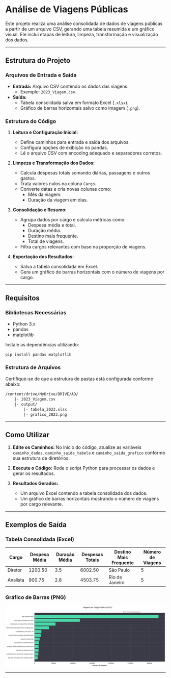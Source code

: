 # Análise de Viagens Públicas

Este projeto realiza uma análise consolidada de dados de viagens públicas a partir de um arquivo CSV, gerando uma tabela resumida e um gráfico visual. Ele inclui etapas de leitura, limpeza, transformação e visualização dos dados.

---

## Estrutura do Projeto

### Arquivos de Entrada e Saída
- **Entrada:** Arquivo CSV contendo os dados das viagens.
  - Exemplo: `2023_Viagem.csv`.
- **Saída:**
  - Tabela consolidada salva em formato Excel (`.xlsx`).
  - Gráfico de barras horizontais salvo como imagem (`.png`).

### Estrutura do Código
1. **Leitura e Configuração Inicial:**
   - Define caminhos para entrada e saída dos arquivos.
   - Configura opções de exibição no pandas.
   - Lê o arquivo CSV com encoding adequado e separadores corretos.

2. **Limpeza e Transformação dos Dados:**
   - Calcula despesas totais somando diárias, passagens e outros gastos.
   - Trata valores nulos na coluna `Cargo`.
   - Converte datas e cria novas colunas como:
     - Mês da viagem.
     - Duração da viagem em dias.

3. **Consolidação e Resumo:**
   - Agrupa dados por cargo e calcula métricas como:
     - Despesa média e total.
     - Duração média.
     - Destino mais frequente.
     - Total de viagens.
   - Filtra cargos relevantes com base na proporção de viagens.

4. **Exportação dos Resultados:**
   - Salva a tabela consolidada em Excel.
   - Gera um gráfico de barras horizontais com o número de viagens por cargo.

---

## Requisitos

### Bibliotecas Necessárias
- Python 3.x
- pandas
- matplotlib

Instale as dependências utilizando:
```bash
pip install pandas matplotlib
```

### Estrutura de Arquivos
Certifique-se de que a estrutura de pastas está configurada conforme abaixo:
```
/content/drive/MyDrive/DRIVE/AD/
    |- 2023_Viagem.csv
    |- output/
        |- tabela_2023.xlsx
        |- grafico_2023.png
```

---

## Como Utilizar

1. **Edite os Caminhos:**
   No início do código, atualize as variáveis `caminho_dados`, `caminho_saida_tabela` e `caminho_saida_grafico` conforme sua estrutura de diretórios.

2. **Execute o Código:**
   Rode o script Python para processar os dados e gerar os resultados.

3. **Resultados Gerados:**
   - Um arquivo Excel contendo a tabela consolidada dos dados.
   - Um gráfico de barras horizontais mostrando o número de viagens por cargo relevante.

---

## Exemplos de Saída

### Tabela Consolidada (Excel)
| Cargo           | Despesa Média | Duração Média | Despesas Totais | Destino Mais Frequente | Número de Viagens |
|-----------------|----------------|------------------|-----------------|-----------------------|------------------|
| Diretor         | 1200.50       | 3.5              | 6002.50         | São Paulo            | 5                |
| Analista        | 900.75        | 2.8              | 4503.75         | Rio de Janeiro        | 5                |

### Gráfico de Barras (PNG)
![Exemplo de Gráfico](output/grafico_2023.png)

---


